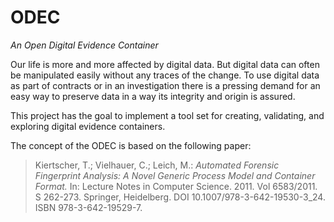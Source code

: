 ODEC
====

*An Open Digital Evidence Container*

Our life is more and more affected by digital data. But digital data can often be manipulated easily without any traces of the change. To use digital data as part of contracts or in an investigation there is a pressing demand for an easy way to preserve data in a way its integrity and origin is assured.

This project has the goal to implement a tool set for creating, validating, and exploring digital evidence containers.

The concept of the ODEC is based on the following paper:

> Kiertscher, T.; Vielhauer, C.; Leich, M.: _Automated Forensic Fingerprint Analysis: A Novel Generic Process Model and Container Format._ In: Lecture Notes in Computer Science. 2011. Vol 6583/2011. S 262-273. Springer, Heidelberg. DOI 10.1007/978-3-642-19530-3_24. ISBN 978-3-642-19529-7.
